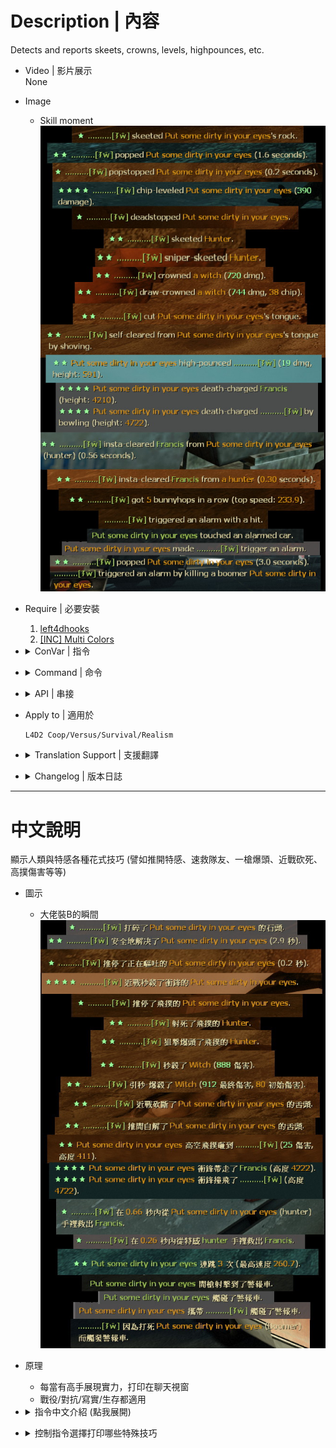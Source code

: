 # Description | 內容
Detects and reports skeets, crowns, levels, highpounces, etc.

* Video | 影片展示
<br/>None

* Image
	* Skill moment
    <br/>![l4d2_skill_detect_1](image/l4d2_skill_detect_1.jpg)  

* Require | 必要安裝
    1. [left4dhooks](https://forums.alliedmods.net/showthread.php?t=321696)
	2. [[INC] Multi Colors](https://github.com/fbef0102/L4D1_2-Plugins/releases/tag/Multi-Colors)

* <details><summary>ConVar | 指令</summary>

	* cfg/sourcemod/l4d2_skill_detect.cfg
		```php
        // Whether to report in chat (see sm_skill_report_flags).
        sm_skill_report_enable "1"

        // Report Flag
        // bitflags: 1,2:skeets/hurt; 4,8:level/chip; 16,32:crown/draw; 64,128:cut/selfclear, ...
        // See Source code for more bitflags.
        sm_skill_report_flags "2076671"

        // Whether to count/forward shotgun skeets.
        sm_skill_skeet_shotgun "1"

        // Whether to count/forward magnum pistol skeets.
        sm_skill_skeet_magnum "1"

        // Whether to count/forward melee skeets.
        sm_skill_skeet_melee "1"

        // Whether to count/forward sniper as skeets.
        sm_skill_skeet_sniper "1"

        // Whether to count/forward direct grenade launcher hits as skeets.
        sm_skill_skeet_grenade_launcher "1"

        // How much damage a survivor must at least do in the final shot for it to count as a drawcrown.
        sm_skill_drawcrown_damage "500"

        // How much damage a survivor must at least do to a smoker for him to count as self-clearing.
        sm_skill_selfclear_damage "200"

        // Minimum height of hunter pounce for it to count as a DP.
        sm_skill_hunterdp_height "400"

        // How much height distance a jockey must make for his 'DP' to count as a reportable highpounce.
        sm_skill_jockeydp_height "300"

        // If set, any damage done that exceeds the health of a victim is hidden in reports.
        sm_skill_hidefakedamage "1"

        // How much height distance a charger must take its victim for a deathcharge to be reported.
        sm_skill_deathcharge_height "400"

        // A clear within this time (in seconds) counts as an insta-clear.
        sm_skill_instaclear_time "0.75"

        // The lowest bunnyhop streak that will be reported.
        sm_skill_bhopstreak "3"

        // The minimal speed of the first jump of a bunnyhopstreak (0 to allow 'hops' from standstill).
        sm_skill_bhopinitspeed "150"

        // The minimal speed at which hops are considered succesful even if not speed increase is made.
        sm_skill_bhopkeepspeed "300"

        // How many survivors a boomer must at least vomit to count as wonderful-vomit.
        sm_skill_vomit_number "4"
		```
</details>

* <details><summary>Command | 命令</summary>

	None
</details>

* <details><summary>API | 串接</summary>

	```c++
	forward void OnSkeet( int survivor, int vicitm, bool isHunter )

	forward void OnSkeetMelee( int survivor, int vicitm, bool isHunter )
    
    forward void OnSkeetSniper( int survivor, int vicitm, bool isHunter )

    forward void OnSkeetMagnum( int survivor, int vicitm, bool isHunter )

    forward void OnSkeetShotgun( int survivor, int vicitm, bool isHunter )

    forward void OnSkeetGL( int survivor, int vicitm, bool isHunter )

    forward void OnSkeetHurt( int survivor, int vicitm, int damage, bool isOverkill, bool isHunter )
    
    forward void OnSkeetMeleeHurt( int survivor, int vicitm, int damage, bool isOverkill, bool isHunter )

    forward void OnSkeetSniperHurt( int survivor, int vicitm, int damage, bool isOverkill, bool isHunter )

    forward void OnSkeetMagnumHurt( int survivor, int vicitm, int damage, bool isOverkill, bool isHunter )

    forward void OnSkeetShotgunHurt( int survivor, int vicitm, int damage, bool isOverkill, bool isHunter )

    forward void OnHunterDeadstop( int survivor, int hunter )

    forward void OnJocekyDeadstop( int survivor, int joceky )

    forward void OnBoomerPop( int survivor, int boomer, int shoveCount, float timeAlive )

    forward void OnChargerLevel( int survivor, int charger )

    forward void OnChargerLevelHurt( int survivor, int charger, int damage )

    forward void OnWitchCrown( int survivor, int damage )

    forward void OnWitchDrawCrown( int survivor, int damage, int chipdamage )

    forward void OnTongueCut( int survivor, int smoker )

    forward void OnSmokerSelfClear( int survivor, int smoker, bool withShove )

    forward void OnTankRockSkeeted( int survivor, int tank )

    forward void OnTankRockEaten( int tank, int survivor )

    forward void OnHunterHighPounce( int hunter, int victim, int actualDamage, float calculatedDamage, float height, bool bReportedHigh, bool bPlayerIncapped )

    forward void OnJockeyHighPounce( int jockey, int victim, float height, bool bReportedHigh )

    forward void OnDeathCharge( int charger, int victim, float height, float distance, bool wasCarried )

    forward void OnSpecialShoved( int survivor, int infected, int zombieClass )

    forward void OnSpecialClear( int clearer, int pinner, int pinvictim, int zombieClass, float timeA, float timeB, bool withShove )

    forward void OnBoomerVomitLanded( int boomer, int amount )

    forward void OnBunnyHopStreak( int survivor, int streak, float maxVelocity )

	/**
	* @brief Called whenever the survivor trigger the alarm car
	* 
	* @param survivor   the survivor
	* @param infected   the infected if was because the infected, value could be 0
	* @param reason     the reason why alaram was triggered, 0 = CALARM_UNKNOWN, 1 = CALARM_HIT, 2 = CALARM_TOUCHED, 3 = CALARM_EXPLOSION, 4 = CALARM_BOOMER
	*
    * @noreturn
	*/
    forward void OnCarAlarmTriggered( int survivor, int infected, int reason )
	```
</details>

* Apply to | 適用於
	```
	L4D2 Coop/Versus/Survival/Realism
	```

* <details><summary>Translation Support | 支援翻譯</summary>
	
    ```
	English
	繁體中文
	简体中文
	```
</details>

* <details><summary>Changelog | 版本日誌</summary>

    * v1.5h (2023-9-20)
        * Add Shotugn, magnum skeet cvars and api

    * v1.4h (2023-5-26)
        * Safely check client id when pass by timer

    * v1.3h (2023-4-28)
        * Add More Api

    * v1.2h (2023-3-24)
        * Separate translation for the jockey and hunter
		* Fixed Self clear, fast clear smoker tongue in versus/survival/cavenge
        * New Skill Reqport, "boomer vomits all survivors"

    * v1.1h (2022-12-16)
        * Request by Yabi
        * Translation Support

    * v0.9.20 fork
        * [By zonde306](https://github.com/zonde306/l4d2sc/blob/master/l4d2_skill_detect.sp)

    * v0.9.20
        * [SirPlease/l4d2_skill_detect](https://github.com/SirPlease/L4D2-Competitive-Rework/blob/master/addons/sourcemod/scripting/l4d2_skill_detect.sp)
</details>

- - - -
# 中文說明
顯示人類與特感各種花式技巧 (譬如推開特感、速救隊友、一槍爆頭、近戰砍死、高撲傷害等等)

* 圖示
	* 大佬裝B的瞬間
    <br/>![l4d2_skill_detect_2](image/l4d2_skill_detect_2.jpg)  

* 原理
	* 每當有高手展現實力，打印在聊天視窗
    * 戰役/對抗/寫實/生存都適用

* <details><summary>指令中文介紹 (點我展開)</summary>

	* cfg/sourcemod/l4d2_skill_detect.cfg
		```php
        // 為1時，打印大佬裝B的各種特殊技巧 (查看指令 sm_skill_report_flags).
        sm_skill_report_enable "1"

        // 控制此指令選擇打印哪些特殊技巧 (請查看中文說明書教學)
        // bitflags: 1,2:skeets/hurt; 4,8:level/chip; 16,32:crown/draw; 64,128:cut/selfclear, ...
        // 源碼內查看 bitflags.
        sm_skill_report_flags "2076671"

        // 為1時，打印 散彈槍空爆 並輸出API
        sm_skill_skeet_shotgun "1"

        // 為1時，打印 手槍麥格農空爆 並輸出API
        sm_skill_skeet_magnum "1"

        // 為1時，打印 近戰武器空爆 並輸出API
        sm_skill_skeet_melee "1"

        // 為1時，打印 狙擊槍空爆 並輸出API
        sm_skill_skeet_sniper "1"

        //  為1時，打印 榴彈發射器空爆 並輸出API
        sm_skill_skeet_grenade_launcher "1"

        // 超過多少傷害才算 "一槍殺死Witch"
        sm_skill_drawcrown_damage "500"

        // 超過多少傷害才算 "倖存者自解特感"
        sm_skill_selfclear_damage "200"

        // 超過多少高度才算 "Hunter高撲"
        sm_skill_hunterdp_height "400"

        // 超過多少高度才算 "Jockey高空騎到人類"
        sm_skill_jockeydp_height "300"

        // 為1時，隱藏超過特感血量的傷害
        sm_skill_hidefakedamage "1"

        // 超過多少高度才算 "Charger衝鋒帶走人類墬樓"
        sm_skill_deathcharge_height "400"

        // 從被特感抓到的0.75秒內拯救隊友才算 "快速拯救隊友"
        sm_skill_instaclear_time "0.75"

        // 跳超過幾次才算 "連跳"
        sm_skill_bhopstreak "3"

        // 跳躍起始速度超過多少才算 "連跳"
        sm_skill_bhopinitspeed "150"

        // 跳躍中途速度超過多少才算 "連跳"
        sm_skill_bhopkeepspeed "300"

        // Boomer一次吐到4位倖存者以上才算 "Boomer 完美嘔吐"
        sm_skill_vomit_number "4"
		```
</details>

* <details><summary>控制指令選擇打印哪些特殊技巧</summary>

    * 指令預設
        ```php
        // 此指令用來決定顯示哪些花式技巧
        // 2076671 = 1 + 2 + 4 + 8 + 16 + 32 + 64 + 128 + 256 + 512 + 1024 + 2048 + 8192 + 32768 + 65536 + 131072 + 262144 + 524288 + 1048576
        sm_skill_report_flags "2076671"
        ```

    * 源始碼內
        ```php
        REP_SKEET				(2 ^ 0 = 1) //空爆hunter/jokcey
        REP_HURTSKEET			(2 ^ 1 = 2) //空爆hunter/jokcey (傷害較低)
        REP_LEVEL				(2 ^ 2 = 4) //近戰砍死衝鋒的Charger
        REP_HURTLEVEL			(2 ^ 3 = 8) //近戰砍死衝鋒的Charger (傷害較低)
        REP_CROWN				(2 ^ 4 = 16) //一槍殺死Witch並無人受傷
        REP_DRAWCROWN			(2 ^ 5 = 32) //兩槍以上殺死Witch並無人受傷
        REP_TONGUECUT			(2 ^ 6 = 64)  //砍斷Smoker的舌頭
        REP_SELFCLEAR			(2 ^ 7 = 128) //自解Smoker的舌頭
        REP_SELFCLEARSHOVE		(2 ^ 8 = 256) //推開自解Smoker的舌頭
        REP_ROCKSKEET			(2 ^ 9 = 512) //打碎Tank石頭
        REP_DEADSTOP			(2 ^ 10 = 1024) //推停飛撲的hunter/jokcey
        REP_POP					(2 ^ 11 = 2048) //殺死Boomer不被嘔吐
        REP_SHOVE				(2 ^ 12 = 4096) //推開特感
        REP_HUNTERDP			(2 ^ 13 = 8192) //Hunter高撲傷害
        REP_JOCKEYDP			(2 ^ 14 = 16384) //Jockey高空騎到人類
        REP_DEATHCHARGE			(2 ^ 15 = 32768) //Charger衝鋒帶走人類墬樓
        REP_INSTACLEAR			(2 ^ 16 = 65536) //快速拯救隊友
        REP_BHOPSTREAK			(2 ^ 17 = 131072) //連跳
        REP_CARALARM			(2 ^ 18 = 262144) //警報車
        REP_POPSTOP				(2 ^ 19 = 524288) //推開Boomer不被嘔吐
        REP_VOMIT				(2 ^ 20 = 1048576) //Boomer 完美嘔吐 (一次吐到4位倖存者以上)
        ```

    * 舉例
        * 如果只要顯示 "打碎Tank石頭"(數值是512)、"Hunter高撲傷害"(數值是8192) => 請寫```sm_skill_report_flagss 8704```  (512 + 8192)
        * 如果只要顯示 "空爆hunter/jokcey"(數值是1)、"打碎Tank石頭"(數值是512)、"警報車"(數值是262144) => 請寫```sm_skill_report_flagss 262657```  (1 + 512 + 262144)
        * 如果要顯示全部，請寫```sm_skill_report_flags 2097151``` (總數值)
</details>